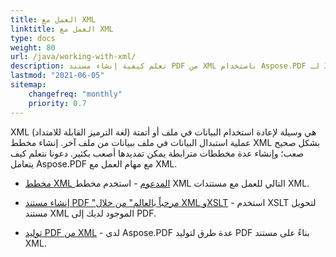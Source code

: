 ```yaml
---
title: العمل مع XML
linktitle: العمل مع XML
type: docs
weight: 80
url: /java/working-with-xml/
description: تعلم كيفية إنشاء مستند PDF من XML باستخدام Aspose.PDF لـ Java
lastmod: "2021-06-05"
sitemap:
    changefreq: "monthly"
    priority: 0.7
---
```


XML (لغة الترميز القابلة للامتداد) هي وسيلة لإعادة استخدام البيانات في ملف أو أتمتة عملية استبدال البيانات في ملف ببيانات من ملف آخر. إنشاء مخطط XML بشكل صحيح صعب؛ وإنشاء عدة مخططات مترابطة يمكن تمديدها أصعب بكثير. دعونا نتعلم كيف يتعامل Aspose.PDF مع مهام العمل مع XML.

- [مخطط XML المدعوم](/pdf/java/supported-xml-schema/) - استخدم مخطط XML التالي للعمل مع مستندات XML.
- [إنشاء مستند PDF "مرحباً بالعالم" من خلال XML وXSLT](/pdf/java/create-a-hello-world-pdf-document-through-xml-and-xslt/) - استخدم XSLT لتحويل مستند XML الموجود لديك إلى PDF.

- [توليد PDF من XML](/pdf/java/generate-pdf-from-xml) - لدى Aspose.PDF عدة طرق لتوليد PDF بناءً على مستند XML.